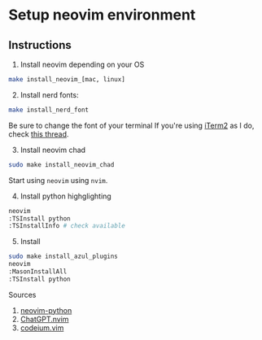 # Setup neovim environment


## Instructions

1. Install neovim depending on your OS

```bash
make install_neovim_[mac, linux]
```

2. Install nerd fonts:

```bash
make install_nerd_font
```

Be sure to change the font of your terminal
If you're using [iTerm2](https://iterm2.com/) as I do, check [this thread](https://stackoverflow.com/questions/72184554/how-to-fix-nvchad-not-displaying-icons).


3. Install neovim chad

```bash
sudo make install_neovim_chad 
```

Start using `neovim` using `nvim`.

4. Install python highglighting

```bash
neovim
:TSInstall python
:TSInstallInfo # check available
```

5. Install 

```bash
sudo make install_azul_plugins
neovim
:MasonInstallAll
:TSInstall python
```

Sources

1. [neovim-python](https://github.com/dreamsofcode-io/neovim-python)
2. [ChatGPT.nvim](https://github.com/jackMort/ChatGPT.nvim)
3. [codeium.vim](https://github.com/Exafunction/codeium.vim)

